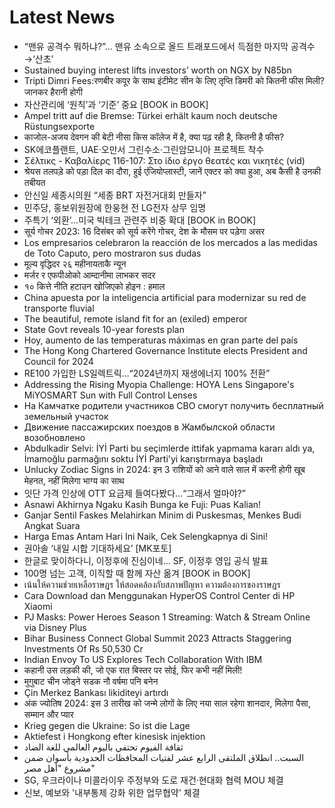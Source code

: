 # Latest News
-  “맨유 공격수 뭐하냐?”... 맨유 소속으로 올드 트래포드에서 득점한 마지막 공격수→‘산초’
-  Sustained buying interest lifts investors’ worth on NGX by N85bn
-  Tripti Dimri Fees:रणबीर कपूर के साथ इंटीमेट सीन के लिए तृप्ति डिमरी को कितनी फीस मिली? जानकर हैरानी होगी
-  자산관리에 ‘원칙’과 ‘기준’ 중요 [BOOK in BOOK]
-  Ampel tritt auf die Bremse: Türkei erhält kaum noch deutsche Rüstungsexporte
-  काजोल-अजय देवगन की बेटी नीसा किस कॉलेज में है, क्या पढ़ रही है, कितनी है फीस?
-  SK에코플랜트, UAE·오만서 그린수소·그린암모니아 프로젝트 착수
-  Σέλτικς - Καβαλίερς 116-107: Στο ίδιο έργο θεατές και νικητές (vid)
-  श्रेयस तलपड़े को पड़ा दिल का दौरा, हुई एंजियोप्लास्टी, जानें एक्टर को क्या हुआ, अब कैसी है उनकी तबीयत
-  안신일 세종시의원 “세종 BRT 자전거대회 만들자”
-  민주당, 홍보위원장에 한웅현 전 LG전자 상무 임명
-  주특기 ‘외환’…미국 빅테크 관련주 비중 확대 [BOOK in BOOK]
-  सूर्य गोचर 2023: 16 दिसंबर को सूर्य करेंगे गोचर, देश के मौसम पर पड़ेगा असर
-  Los empresarios celebraron la reacción de los mercados a las medidas de Toto Caputo, pero mostraron sus dudas
-  मूल्य वृद्धिदर २६ महीनायताकै न्यून
-  मर्जर र एफपीओको आम्दानीमा लाभकर सदर
-  १० कित्ते नीति हटाउन खोजिएको होइन : हमाल
-  China apuesta por la inteligencia artificial para modernizar su red de transporte fluvial
-  The beautiful, remote island fit for an (exiled) emperor
-  State Govt reveals 10-year forests plan
-  Hoy, aumento de las temperaturas máximas en gran parte del país
-  The Hong Kong Chartered Governance Institute elects President and Council for 2024
-  RE100 가입한 LS일렉트릭…“2024년까지 재생에너지 100% 전환”
-  Addressing the Rising Myopia Challenge: HOYA Lens Singapore's MiYOSMART Sun with Full Control Lenses
-  На Камчатке родители участников СВО смогут получить бесплатный земельный участок
-  Движение пассажирских поездов в Жамбылской области возобновлено
-  Abdulkadir Selvi: İYİ Parti bu seçimlerde ittifak yapmama kararı aldı ya, İmamoğlu parmağını soktu İYİ Parti'yi karıştırmaya başladı
-  Unlucky Zodiac Signs in 2024: इन 3 राशियों को आने वाले साल में करनी होगी खूब मेहनत, नहीं मिलेगा भाग्य का साथ
-  잇단 가격 인상에 OTT 요금제 들여다봤다…“그래서 얼마야?”
-  Asnawi Akhirnya Ngaku Kasih Bunga ke Fuji: Puas Kalian!
-  Ganjar Sentil Faskes Melahirkan Minim di Puskesmas, Menkes Budi Angkat Suara
-  Harga Emas Antam Hari Ini Naik, Cek Selengkapnya di Sini!
-  권아솔 ‘내일 시합 기대하세요’ [MK포토]
-  한글로 맞이하다니, 이정후에 진심이네… SF, 이정후 영입 공식 발표
-  100명 넘는 고객, 이직할 때 함께 자산 옮겨 [BOOK in BOOK]
-  เน้นให้ความช่วยเหลือราษฎร ให้สอดคล้องกับสภาพปัญหา ความต้องการของราษฎร
-  Cara Download dan Menggunakan HyperOS Control Center di HP Xiaomi
-  PJ Masks: Power Heroes Season 1 Streaming: Watch & Stream Online via Disney Plus
-  Bihar Business Connect Global Summit 2023 Attracts Staggering Investments Of Rs 50,530 Cr
-  Indian Envoy To US Explores Tech Collaboration With IBM
-  कहानी उस लड़की की, जो एक रात बिस्तर पर सोई, फिर कभी नहीं मिली!
-  मुगुबाट चीन जोड्ने सडक नौ वर्षमा पनि बनेन
-  Çin Merkez Bankası likiditeyi artırdı
-  अंक ज्योतिष 2024: इस 3 तारीख को जन्मे लोगों के लिए नया साल रहेगा शानदार, मिलेगा पैसा, सम्मान और प्यार
-  Krieg gegen die Ukraine: So ist die Lage
-  Aktiefest i Hongkong efter kinesisk injektion
-  ثقافة الفيوم تحتفي باليوم العالمي للغة الضاد
-  السبت.. انطلاق الملتقى الرابع عشر لفتيات المحافظات الحدودية بأسوان ضمن مشروع "أهل مصر"
-  SG, 우크라이나 미콜라이우 주정부와 도로 재건·현대화 협력 MOU 체결
-  신보, 예보와 '내부통제 강화 위한 업무협약' 체결

